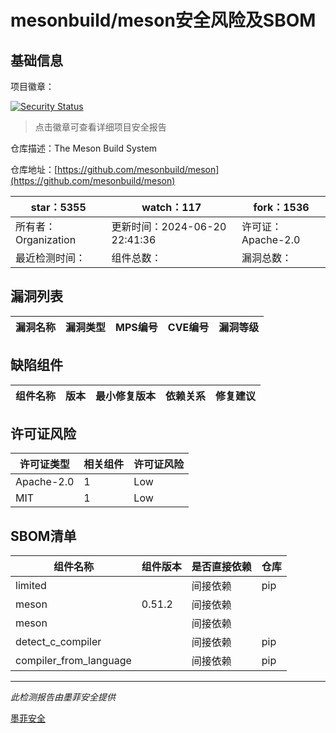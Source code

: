 # mesonbuild/meson安全风险及SBOM

## 基础信息

项目徽章：

[![Security Status](https://www.murphysec.com/platform3/v31/badge/1803861417681326081.svg)](https://www.murphysec.com/console/report/1803861405916303360/1803861417681326081)

> 点击徽章可查看详细项目安全报告

仓库描述：The Meson Build System

仓库地址：[https://github.com/mesonbuild/meson](https://github.com/mesonbuild/meson)

| star：5355 | watch：117 | fork：1536 |
| ----------- | -------------- | ------------ |
| 所有者：Organization | 更新时间：2024-06-20 22:41:36 | 许可证：Apache-2.0 |
| 最近检测时间： | 组件总数： | 漏洞总数： |




## 漏洞列表

| 漏洞名称 | 漏洞类型 | MPS编号 | CVE编号 | 漏洞等级 |
| ------- | ------ | ------- | ------ | ----- |





## 缺陷组件

| 组件名称 | 版本 | 最小修复版本 | 依赖关系 | 修复建议 |
| -------- | ---- | ------------ | -------- | -------- |





## 许可证风险

| 许可证类型 | 相关组件 | 许可证风险 |
| ---------- | -------- | ---------- |
|Apache-2.0|1|Low|
|MIT|1|Low|




## SBOM清单

| 组件名称 | 组件版本 | 是否直接依赖 | 仓库 |
| -------- | -------- | ------------ | ---- |
|limited||间接依赖|pip|
|meson|0.51.2|间接依赖||
|meson||间接依赖||
|detect_c_compiler||间接依赖|pip|
|compiler_from_language||间接依赖|pip|


------

*此检测报告由墨菲安全提供*

[墨菲安全](www.murphysec.com)